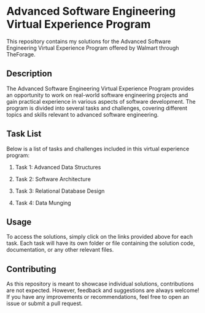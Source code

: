 # Advanced Software Engineering Virtual Experience Program

This repository contains my solutions for the Advanced Software Engineering Virtual Experience Program offered by Walmart through TheForage.

## Description

The Advanced Software Engineering Virtual Experience Program provides an opportunity to work on real-world software engineering projects and gain practical experience in various aspects of software development. The program is divided into several tasks and challenges, covering different topics and skills relevant to advanced software engineering.

## Task List

Below is a list of tasks and challenges included in this virtual experience program:

1. Task 1: Advanced Data Structures

2. Task 2: Software Architecture

3. Task 3: Relational Database Design

4. Task 4: Data Munging

## Usage

To access the solutions, simply click on the links provided above for each task. Each task will have its own folder or file containing the solution code, documentation, or any other relevant files.

## Contributing

As this repository is meant to showcase individual solutions, contributions are not expected. However, feedback and suggestions are always welcome! If you have any improvements or recommendations, feel free to open an issue or submit a pull request.
